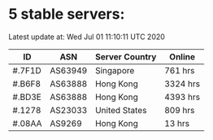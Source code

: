 # 5 stable servers:

Latest update at: Wed Jul 01 11:10:11 UTC 2020

| ID | ASN | Server Country | Online |
| -- | --- | -------------- | ------ |
| #.7F1D | AS63949 | Singapore | 761 hrs |
| #.B6F8 | AS63888 | Hong Kong | 3324 hrs |
| #.BD3E | AS63888 | Hong Kong | 4393 hrs |
| #.1278 | AS23033 | United States | 809 hrs |
| #.08AA | AS9269 | Hong Kong | 13 hrs |

